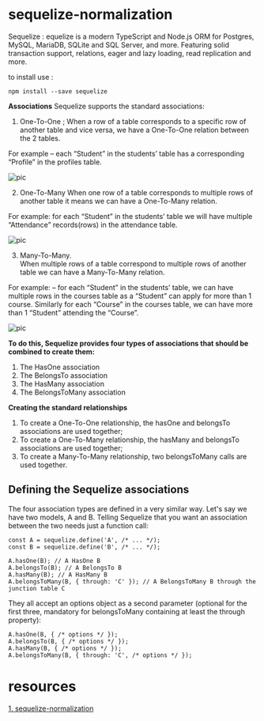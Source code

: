 # sequelize-normalization

Sequelize : equelize is a modern TypeScript and Node.js ORM for Postgres, MySQL, MariaDB, SQLite and SQL Server, and more. Featuring solid transaction support, relations, eager and lazy loading, read replication and more.



to install  use : 
```
npm install --save sequelize
```

**Associations**
Sequelize supports the standard associations:     
1. One-To-One ; When a row of a table corresponds to a specific row of another table and vice versa, we have a One-To-One relation between the 2 tables.       

For example – each “Student” in the students’ table has a corresponding “Profile” in the profiles table.    

![pic](https://i0.wp.com/strapengine.com/wp-content/uploads/2022/01/sequelize-one-to-one-association.jpeg?resize=560%2C319&is-pending-load=1#038;ssl=1)       


2. One-To-Many  When one row of a table corresponds to multiple rows of another table it means we can have a One-To-Many relation.   

For example: for each “Student” in the students’ table we will have multiple “Attendance” records(rows) in the attendance table.   

![pic](https://i0.wp.com/strapengine.com/wp-content/uploads/2022/01/sequelize-one-to-many-association.jpeg?w=494&ssl=1)   


3. Many-To-Many.     
When multiple rows of a table correspond to multiple rows of another table we can have a Many-To-Many relation.   

For example: – for each “Student” in the students’ table, we can have multiple rows in the courses table as a “Student” can apply for more than 1 course. Similarly for each “Course” in the courses table, we can have more than 1 “Student” attending the “Course”.  

![pic](https://i0.wp.com/strapengine.com/wp-content/uploads/2022/01/sequelize-many-to-many-association.jpeg?resize=768%2C176&ssl=1)    


**To do this, Sequelize provides four types of associations that should be combined to create them:**    

1. The HasOne association    
2. The BelongsTo association
3. The HasMany association
4. The BelongsToMany association

**Creating the standard relationships**

1. To create a One-To-One relationship, the hasOne and belongsTo associations are used together;
2. To create a One-To-Many relationship, the hasMany and belongsTo associations are used together;
3. To create a Many-To-Many relationship, two belongsToMany calls are used together.


## Defining the Sequelize associations
The four association types are defined in a very similar way. Let's say we have two models, A and B. Telling Sequelize that you want an association between the two needs just a function call:    

```
const A = sequelize.define('A', /* ... */);
const B = sequelize.define('B', /* ... */);

A.hasOne(B); // A HasOne B
A.belongsTo(B); // A BelongsTo B
A.hasMany(B); // A HasMany B
A.belongsToMany(B, { through: 'C' }); // A BelongsToMany B through the junction table C
```
They all accept an options object as a second parameter (optional for the first three, mandatory for belongsToMany containing at least the through property):

```
A.hasOne(B, { /* options */ });
A.belongsTo(B, { /* options */ });
A.hasMany(B, { /* options */ });
A.belongsToMany(B, { through: 'C', /* options */ });
```


# resources

[1. sequelize-normalization](https://sequelize.org/docs/v6/core-concepts/assocs/)